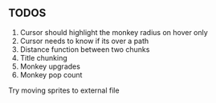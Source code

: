 ## TODOS
1. Cursor should highlight the monkey radius on hover only
2. Cursor needs to know if its over a path
3. Distance function between two chunks
4. Title chunking
5. Monkey upgrades
6. Monkey pop count

Try moving sprites to external file